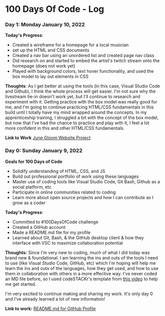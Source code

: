 # 100 Days Of Code - Log
### Day 1: Monday January 10, 2022

**Today's Progress**:
- Created a wireframe for a homepage for a local musician
- set up the HTML and CSS documents
- Created a nav bar using an unordered list and created page nav class
- Did research on and started to embed the artist's twitch stream onto the homepage (does not work yet)
- Played with background colors, text hover functionality, and used the box model to lay out elements in CSS

**Thoughts**: As I get better at using the tools (in this case, Visual Studio Code and Github), I think the whole process will get easier. I'm not sure why the livestream tie-in doesn't work yet, but I'll continue to research and experiment with it. Getting practice with the box model was really good for me, and I'm going to continue practicing HTML/CSS fundamentals in this build until I totally have my mind wrapped around the concepts. In my apprenticeship training, I struggled a bit with the concept of the box model, but now that I've had the chance to practice and play with it, I feel a lot more confident in this and other HTML/CSS fundamentals.  

**Link to Work** [June Gloom Website Project](https://github.com/amy-upthagrove/June-Gloom-Website)


### Day 0: Sunday January 9, 2022

**Goals for 100 Days of Code**
- Solidify understanding of HTML, CSS, and JS
- Build out professional portfolio of work using these languages
- Master use of coding tools like Visual Studio Code, Git Bash, Github as a social platform, etc
- Participate in online communities related to coding
- Learn more about open source projects and how I can contribute as I grow as a coder 

**Today's Progress**: 
- Committed to #100DaysOfCode challenge 
- Created a GitHub account
- Made a README.md file for my profile
- Learned about Git, Bash, & the GitHub desktop client & how they interface with VSC to maximize collaboration potential

**Thoughts:** Since I'm very new to coding, much of what I did today was brand new & foundational. I am learning the ins and outs of the tools I need to use (like Visual Studio Code, GitHub, etc) which I'm hoping will help me learn the ins and outs of the languages, how they get used, and how to use them in collaboration with others in a more effective way. I've never coded an MD file before, so I used codeSTACKr's template from [this video](https://www.youtube.com/watch?v=ECuqb5Tv9qI) to help me get started.

I'm very excited to continue making and sharing my work. It's only day 0 and I've already learned a lot of new information!

**Link to work:** [README.md for GitHub Profile](https://github.com/amy-upthagrove)

